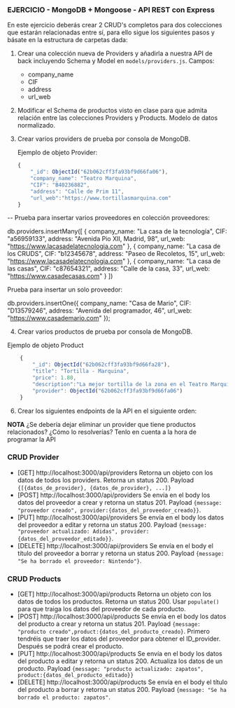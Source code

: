 ### EJERCICIO - MongoDB + Mongoose - API REST con Express

En este ejercicio deberás crear 2 CRUD's completos para dos colecciones que estarán relacionadas entre sí, para ello sigue los siguientes pasos y básate en la estructura de carpetas dada:

1. Crear una colección nueva de Providers y añadirla a nuestra API de back incluyendo Schema y Model en `models/providers.js`. Campos:
	- company_name
	- CIF
	- address
	- url_web
	
2. Modificar el Schema de productos visto en clase para que admita relación entre las colecciones Providers y Products. Modelo de datos normalizado. 

3. Crear varios providers de prueba por consola de MongoDB.

	Ejemplo de objeto Provider:

	```javascript
	{
	    "_id": ObjectId("62b062cff3fa93bf9d66fa06"),
	    "company_name": "Teatro Marquina",
	    "CIF": "B40236882",
	    "address": "Calle de Prim 11",
	    "url_web":"https://www.tortillasmarquina.com"
	}
    ```

-- Prueba para insertar varios proveedores en colección proveedores:

db.providers.insertMany([
	{
		company_name: "La casa de la tecnología",
		CIF: "a56959133",
		address: "Avenida Pio XII, Madrid, 98",
		url_web: "https://www.lacasadelatecnologia.com"
	},
	{
		company_name: "La casa de los CRUDS",
		CIF: "b12345678",
		address: "Paseo de Recoletos, 15",
		url_web: "https://www.lacasadelatecnologia.com"
	},
	{
		company_name: "La casa de las casas",
		CIF: "c87654321",
		address: "Calle de la casa, 33",
		url_web: "https://www.casadecasas.com"
	}
])

Prueba para insertar un solo proveedor:

db.providers.insertOne({
  company_name: "Casa de Mario",
  CIF: "D13579246",
  address: "Avenida del programador, 46",
  url_web: "https://www.casademario.com"
});

4. Crear varios productos de prueba por consola de MongoDB.


Ejemplo de objeto Product
```javascript
	{
	    "_id": ObjectId("62b062cff3fa93bf9d66fa28"),
	    "title": "Tortilla - Marquina",
	    "price": 1.80,
        "description":"La mejor tortilla de la zona en el Teatro Marquina",
	    "provider": ObjectId("62b062cff3fa93bf9d66fa06")
	}
```

6. Crear los siguientes endpoints de la API en el siguiente orden:

**NOTA** ¿Se debería dejar eliminar un provider que tiene productos relacionados? ¿Cómo lo resolverías? Tenlo en cuenta a la hora de programar la API

### CRUD Provider
- [GET] http://localhost:3000/api/providers Retorna un objeto con los datos de todos los providers. Retorna un status 200. Payload `{[{datos_de_provider}, {datos_de_provider}, ...]}`
- [POST] http://localhost:3000/api/providers Se envía en el body los datos del proveedor a crear y retorna un status 201. Payload `{message: "proveedor creado", provider:{datos_del_proveedor_creado}}`.
- [PUT] http://localhost:3000/api/providers Se envía en el body los datos del proveedor a editar y retorna un status 200. Payload `{message: "proveedor actualizado: Adidas", provider:{datos_del_proveedor_editado}}`.
- [DELETE] http://localhost:3000/api/providers Se envía en el body el título del proveedor a borrar y retorna un status 200. Payload `{message: "Se ha borrado el proveedor: Nintendo"}`.


### CRUD Products
	
- [GET] http://localhost:3000/api/products Retorna un objeto con los datos de todos los productos. Retorna un status 200. Usar `populate()` para que traiga los datos del proveedor de cada producto.
- [POST] http://localhost:3000/api/products Se envía en el body los datos del producto a crear y retorna un status 201. Payload `{message: "producto creado",product:{datos_del_producto_creado}`. Primero tendréis que traer los datos del proveedor para obtener el ID_provider. Después se podrá crear el producto.
- [PUT] http://localhost:3000/api/products Se envía en el body los datos del producto a editar y retorna un status 200. Actualiza los datos de un producto. Payload `{message: "producto actualizado: zapatos", product:{datos_del_producto_editado}}`
- [DELETE] http://localhost:3000/api/products Se envía en el body el título del producto a borrar y retorna un status 200. Payload `{message: "Se ha borrado el producto: zapatos"`. 